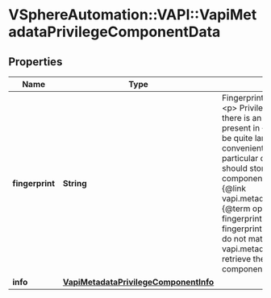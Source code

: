 # VSphereAutomation::VAPI::VapiMetadataPrivilegeComponentData

## Properties
Name | Type | Description | Notes
------------ | ------------- | ------------- | -------------
**fingerprint** | **String** | Fingerprint of the metadata of the component. &lt;p&gt; Privilege information could change when there is an infrastructure update. Since the data present in {@link ComponentData#info} could be quite large, {@name #fingerprint} provides a convenient way to check if the data for a particular component is updated. &lt;p&gt; You should store the fingerprint associated with a component. After an update, by invoking the {@link vapi.metadata.privilege.Component#fingerprint} {@term operation}, you can retrieve the new fingerprint for the component. If the new fingerprint and the previously stored fingerprint do not match, clients can then use the {@link vapi.metadata.privilege.Component#get} to retrieve the new privilege information for the component. | 
**info** | [**VapiMetadataPrivilegeComponentInfo**](VapiMetadataPrivilegeComponentInfo.md) |  | 


